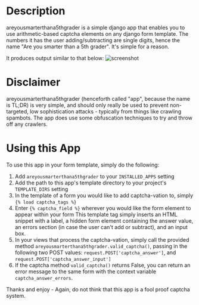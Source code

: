 # Description #
areyousmarterthana5thgrader is a simple django app that enables you to use arithmetic-based captcha elements on any django form template. The numbers it has the user adding/subtracting are single digits, hence the name "Are you smarter than a 5th grader". It's simple for a reason.

It produces output similar to that below:
![screenshot](http://www.ryanwest.info/public/apps/files/uploads/ayst5g_ss1.png)

# Disclaimer #
areyousmarterthana5thgrader (henceforth called "app", because the name is TL;DR) is very simple, and should only really be used to prevent non-targeted, low sophistication attacks - typically from things like crawling spambots. The app does use some obfuscation techniques to try and throw off any crawlers.

# Using this App #
To use this app in your form template, simply do the following:

1. Add `areyousmarterthana5thgrader` to your `INSTALLED_APPS` setting
2. Add the path to this app's template directory to your project's `TEMPLATE_DIRS` setting
3. In the template of a form you would like to add captcha-vation to, simply `{% load captcha_tags %}`
4. Enter `{% captcha_field %}` wherever you would like the form element to appear within your form
This template tag simply inserts an HTML snippet with a label, a hidden form element containing the answer value, an errors section (in case the user can't add or subtract), and an input box.
5. In your views that process the captcha-vation, simply call the provided method `areyousmarterthana5thgrader.valid_captcha()`, passing in the following two POST values: `request.POST['captcha_answer']`, and `request.POST['captcha_answer_input']`
6. If the captcha method `valid_captcha()` returns False, you can return an error message to the same form with the context variable `captcha_answer_errors`.


Thanks and enjoy - Again, do not think that this app is a fool proof captcha system.